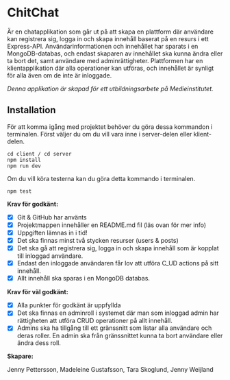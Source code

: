 # ChitChat

Är en chatapplikation som går ut på att skapa en plattform där användare kan registrera sig, logga in och skapa innehåll baserat på en resurs i ett Express-API. Användarinformationen och innehållet har sparats i en MongoDB-databas, och endast skaparen av innehållet ska kunna ändra eller ta bort det, samt användare med adminrättigheter. Plattformen har en klientapplikation där alla operationer kan utföras, och innehållet är synligt för alla även om de inte är inloggade.

_Denna applikation är skapad för ett utbildningsarbete på Medieinstitutet._

## Installation

För att komma igång med projektet behöver du göra dessa kommandon i terminalen. Först väljer du om du vill vara inne i server-delen eller klient-delen.

```
cd client / cd server
npm install
npm run dev
```

Om du vill köra testerna kan du göra detta kommando i terminalen.

```
npm test
```

**Krav för godkänt:**

- [x] Git & GitHub har använts
- [x] Projektmappen innehåller en README.md fil (läs ovan för mer info)
- [x] Uppgiften lämnas in i tid!
- [x] Det ska finnas minst två stycken resurser (users & posts)
- [x] Det ska gå att registrera sig, logga in och skapa innehåll som är kopplat till inloggad användare.
- [x] Endast den inloggade användaren får lov att utföra C_UD actions på sitt innehåll.
- [x] Allt innehåll ska sparas i en MongoDB databas.

**Krav för väl godkänt:**

- [x] Alla punkter för godkänt är uppfyllda
- [x] Det ska finnas en adminroll i systemet där man som inloggad admin har rättigheten att utföra CRUD operationer på allt innehåll.
- [x] Admins ska ha tillgång till ett gränssnitt som listar alla användare och deras roller. En admin ska från gränssnittet kunna ta bort användare eller ändra dess roll.

**Skapare:**

Jenny Pettersson,
Madeleine Gustafsson,
Tara Skoglund,
Jenny Weijland
